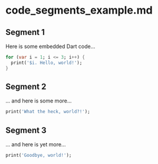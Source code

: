 # code_segments_example.md

## Segment 1

Here is some embedded Dart code...

```dart
for (var i = 1; i <= 3; i++) {
  print('$i. Hello, world!');
}
```

## Segment 2

... and here is some more...

```dart
print('What the heck, world?!');
```

## Segment 3

... and here is yet more...

```dart
print('Goodbye, world!');
```

